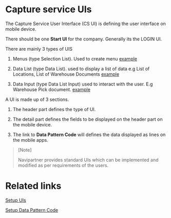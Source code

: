 # Capture service UIs 
The Capture Service User Interface (CS UI) is defining the user interface on mobile device.

There should be one **Start UI** for the company.
Generally its the LOGIN UI.

There are mainly 3 types of UIS

1. Menus (type Selection List). 
    Used to create menu
    [example](../images/menu-type-ui.JPG)

2. Data List (type Data List).
    used to display a list of data e.g List of Locations, List of Warehouse Documents
    [example](../images/datalist-type-ui.JPG)

3. Data Input (type Data List Input)
    used to interact with the user. E.g Warehouse Pick document.
    [example](../images/datainput-type.JPG)


A UI is made up of 3 sections.

1. The header part defines the type of UI.

2. The detail part defines the fields to be displayed on the header part on the mobile device.

3. The link to **Data Pattern Code** will defines the data displayed as lines on the mobile apps.



>[Note]
>
>Navipartner provides standard UIs which can be implemented and modified as per requirements of the users.



# Related links

[Setup UIs](../howto/set-up-cs-uis.md)

[Setup Data Pattern Code](../howto/set-up-datapatterncode.md)

